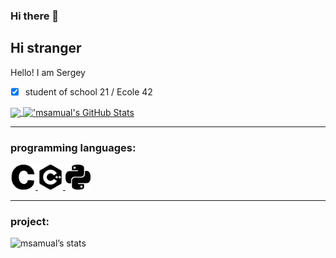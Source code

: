 ### Hi there 👋

Hi stranger 
---

Hello! I am Sergey
- [X] student of school 21 / Ecole 42


<a href="https://github.com/msamual/msamual">
  <img align="center" src="https://github-readme-stats.vercel.app/api/top-langs/?username=hille2&hide=java,html,tex&title_color=ffffff&text_color=c9cacc&icon_color=2bbc8a&bg_color=1d1f21&langs_count=3" />
</a>
<a href="https://github.com/msamual/msamual">
  <img align="center" src="https://github-readme-stats.vercel.app/api?username=msamual&show_icons=true&line_height=27&count_private=true&title_color=ffffff&text_color=c9cacc&icon_color=2bbc8a&bg_color=1d1f21" alt="'msamual's GitHub Stats" />
</a>

---
### programming languages: ###
<p>

  <a href="https://github.com/msamual?tab=repositories&q=&type=&language=c&sort=">
    <img alt="C" 
     width="40"
     height="40" 
     src="https://raw.githubusercontent.com/hille2/hille2/c53268d9b6cb14eb4e7fb755bb15f55ad140b31a/icon/c.svg"/>
  </a>
  
  <a href="https://github.com/msamual?tab=repositories&q=&type=&language=c%2B%2B&sort=">
    <img alt="Cpp" 
    width="40"
    height="40" 
    src="https://raw.githubusercontent.com/hille2/hille2/43276b1ca139000ea25533df2c50f03f39d60bd0/icon/cplusplus.svg"/>
  </a>
   
  <a href="https://github.com/hille2?tab=repositories&q=&type=&language=python&sort=">
    <img alt="python" 
    width="40"
    height="40" 
    src="https://raw.githubusercontent.com/hille2/hille2/43276b1ca139000ea25533df2c50f03f39d60bd0/icon/python.svg"/>
  </a>
</p>

---
### project: ###

![msamual’s stats](https://badge42.herokuapp.com/api/stats/msamual)
